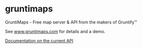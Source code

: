 # gruntimaps

GruntiMaps - Free map server &amp; API from the makers of Gruntify&trade;

See www.gruntimaps.com for details and a demo.

[Documentation on the current API](../master/GruntiMaps.WebAPI/Documentation.md)
